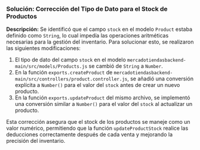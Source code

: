 
### Solución: Corrección del Tipo de Dato para el Stock de Productos

**Descripción:** Se identificó que el campo `stock` en el modelo `Product` estaba definido como `String`, lo cual impedía las operaciones aritméticas necesarias para la gestión del inventario. Para solucionar esto, se realizaron las siguientes modificaciones:

1.  El tipo de dato del campo `stock` en el modelo `mercadotiendasbackend-main/src/models/Products.js` se cambió de `String` a `Number`.
2.  En la función `exports.createProduct` de `mercadotiendasbackend-main/src/controllers/product.controller.js`, se añadió una conversión explícita a `Number()` para el valor del `stock` antes de crear un nuevo producto.
3.  En la función `exports.updateProduct` del mismo archivo, se implementó una conversión similar a `Number()` para el valor del `stock` al actualizar un producto.

Esta corrección asegura que el stock de los productos se maneje como un valor numérico, permitiendo que la función `updateProductStock` realice las deducciones correctamente después de cada venta y mejorando la precisión del inventario. 